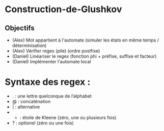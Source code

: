 # Construction-de-Glushkov
## Objectifs
- (Alex) Mot appartient à l'automate (simuler les états en même temps / déterminisation)
- (Alex) Vérifier regex (pile) (ordre postfixe)
- (Daniel) Linéariser le regex  (fonction phi + préfixe, suffixe et facteur)
- (Daniel) Implémenter l'automate local

# Syntaxe des regex :
- . : une lettre quelconque de l’alphabet
- @ : concaténation
- | : alternative
- * : étoile de Kleene (zéro, une ou plusieurs fois)
- ? : optionel (zéro ou une fois) 